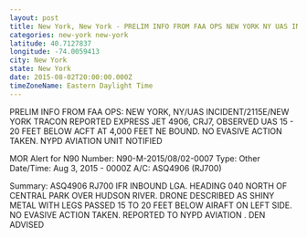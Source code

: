 ```yaml
---
layout: post
title: New York, New York - PRELIM INFO FROM FAA OPS NEW YORK NY UAS INCIDENT 2115E NEW YORK TRACON REPORTED
categories: new-york new-york
latitude: 40.7127837
longitude: -74.0059413
city: New York
state: New York
date: 2015-08-02T20:00:00.000Z
timeZoneName: Eastern Daylight Time
---
```


PRELIM INFO FROM FAA OPS: NEW YORK, NY/UAS INCIDENT/2115E/NEW YORK TRACON REPORTED EXPRESS JET 4906, CRJ7, OBSERVED UAS 15 - 20 FEET BELOW ACFT AT 4,000 FEET NE BOUND. NO EVASIVE ACTION TAKEN. NYPD AVIATION UNIT NOTIFIED 




MOR Alert for N90
Number: N90-M-2015/08/02-0007
Type: Other
Date/Time: Aug 3, 2015 - 0000Z
A/C: ASQ4906 (RJ700)

Summary: ASQ4906 RJ700 IFR INBOUND LGA. HEADING 040 NORTH OF CENTRAL PARK OVER HUDSON RIVER. DRONE DESCRIBED AS SHINY METAL WITH LEGS PASSED 15 TO 20 FEET BELOW AIRAFT ON LEFT SIDE. NO EVASIVE ACTION TAKEN. REPORTED TO NYPD AVIATION . DEN ADVISED